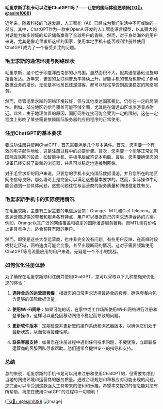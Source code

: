 **毛里求斯手机卡可以注册ChatGPT吗？——让您的国际体验更顺畅[[TG💪+ @esim1088](https://t.me/s/esim1088)]**

近年来，随着科技的飞速发展，人工智能（AI）已经成为我们生活中不可或缺的一部分。其中，ChatGPT作为一款由OpenAI开发的人工智能语言模型，以其强大的对话能力和多领域的知识储备赢得了全球用户的青睐。然而，对于身处海外的用户来说，尤其是像毛里求斯这样的国家，使用本地手机卡能否顺利注册并使用ChatGPT成为了一个备受关注的问题。

### **毛里求斯的通信环境与网络现状**

毛里求斯，这个位于印度洋西南部的小岛国，虽然面积不大，但其通信基础设施却相当发达。近年来，该国的互联网普及率持续上升，智能手机的普及也带动了移动数据业务的增长。无论是本地居民还是游客，都可以轻松享受到高速稳定的网络服务。

然而，尽管毛里求斯的网络环境较好，但与其他发达国家相比，仍存在一定的局限性。例如，部分地区的信号覆盖可能不够全面，尤其是在偏远山区或旅游景点附近。此外，由于地理位置的原因，国际网络连接可能会受到一定的限制，这在一定程度上影响了某些需要依赖国际服务器的应用程序的正常使用。

### **注册ChatGPT的基本要求**

要成功注册并使用ChatGPT，首先需要满足几个基本条件。首先，您需要一个有效的电子邮件地址，这是注册过程中的必要步骤。其次，您需要一个能够正常访问国际互联网的设备，如智能手机、平板电脑或笔记本电脑。最后，您需要确保您的设备已经安装了最新的浏览器，并且可以稳定地连接到网络。

对于毛里求斯的用户来说，只要您的手机卡支持国际数据漫游，并且您所在的地区网络信号良好，那么理论上是完全可以满足这些基本要求的。然而，实际操作中可能会遇到一些具体问题，这些问题往往与运营商的服务质量和网络稳定性有关。

### **毛里求斯手机卡的实际使用情况**

在毛里求斯，主要有三家主要的电信运营商：Orange、MTL和Ciel Telecom。这些运营商提供的套餐和服务各有特点，用户可以根据自己的需求选择合适的方案。例如，Orange以其广泛的网络覆盖和稳定的国际漫游服务著称，而MTL则在价格上更具竞争力，适合预算有限的用户。

然而，即使是这些大型运营商，也并非完全没有问题。有些用户反映，在高峰时段或特定区域，网络速度可能会变慢，甚至出现断网的情况。这对于需要频繁使用ChatGPT等高流量应用的用户来说，无疑是一个不小的挑战。

### **如何优化注册体验**

为了确保在毛里求斯顺利注册并使用ChatGPT，您可以采取以下几种措施来优化您的体验：

1. **选择合适的运营商套餐**：根据您的日常需求选择最适合的套餐，确保套餐内包含足够的国际数据流量。
   
2. **使用Wi-Fi网络**：如果可能的话，在家中或工作场所使用Wi-Fi网络进行注册和登录操作，这样可以避免因移动网络不稳定而导致的问题。

3. **更新软件版本**：定期检查并更新您的操作系统和浏览器版本，以确保它们处于最新状态，从而获得最佳性能。

4. **联系客服支持**：如果您在注册过程中遇到任何技术问题，不要犹豫，立即联系运营商的客服团队寻求帮助。他们通常会提供专业的指导和支持。

### **总结**

总的来说，毛里求斯的手机卡是可以用来注册和使用ChatGPT的，但需要考虑到当地的网络环境和运营商的服务质量。通过合理规划和积极应对可能出现的问题，您完全可以享受到这款强大工具带来的便利和乐趣。希望本文提供的信息能对您有所帮助，祝您在使用ChatGPT的过程中一切顺利！

[[TG💪+ @esim1088](https://t.me/s/esim1088) ![Image](https://i.postimg.cc/4NQfJmqS/Snipaste-2025-05-13-00-14-12.png)]